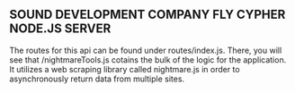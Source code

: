 SOUND DEVELOPMENT COMPANY FLY CYPHER NODE.JS SERVER
---------------------------------------------------

The routes for this api can be found under routes/index.js. There, you will see that /nightmareTools.js cotains the bulk of the logic for the application. It utilizes a web scraping library called nightmare.js in order to asynchronously return data from multiple sites.
